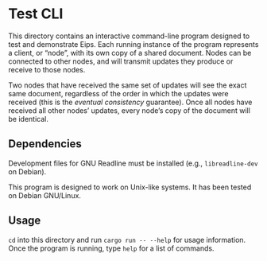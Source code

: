 Test CLI
========

This directory contains an interactive command-line program designed to test
and demonstrate Eips. Each running instance of the program represents a client,
or “node”, with its own copy of a shared document. Nodes can be connected to
other nodes, and will transmit updates they produce or receive to those nodes.

Two nodes that have received the same set of updates will see the exact same
document, regardless of the order in which the updates were received (this is
the *eventual consistency* guarantee). Once all nodes have received all other
nodes’ updates, every node’s copy of the document will be identical.

Dependencies
------------

Development files for GNU Readline must be installed (e.g., `libreadline-dev`
on Debian).

This program is designed to work on Unix-like systems. It has been tested on
Debian GNU/Linux.

Usage
-----

`cd` into this directory and run `cargo run -- --help` for usage information.
Once the program is running, type `help` for a list of commands.
